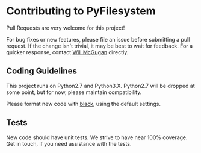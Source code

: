 # Contributing to PyFilesystem

Pull Requests are very welcome for this project!

For bug fixes or new features, please file an issue before submitting a pull request. If the change isn't trivial, it may be best to wait for feedback. For a quicker response, contact [Will McGugan](mailto:willmcgugan+pyfs@gmail.com) directly.

## Coding Guidelines

This project runs on Python2.7 and Python3.X. Python2.7 will be dropped at some point, but for now, please maintain compatibility.

Please format new code with [black](https://github.com/ambv/black), using the default settings.

## Tests

New code should have unit tests. We strive to have near 100% coverage. Get in touch, if you need assistance with the tests.
